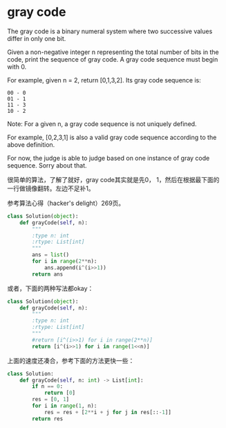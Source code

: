 # gray code

The gray code is a binary numeral system where two successive values differ in only one bit.

Given a non-negative integer n representing the total number of bits in the code, print the sequence of gray code. A gray code sequence must begin with 0.

For example, given n = 2, return [0,1,3,2]. Its gray code sequence is:

```
00 - 0
01 - 1
11 - 3
10 - 2
```
Note:
For a given n, a gray code sequence is not uniquely defined.

For example, [0,2,3,1] is also a valid gray code sequence according to the above definition.

For now, the judge is able to judge based on one instance of gray code sequence. Sorry about that.

很简单的算法，了解了就好，gray code其实就是先0， 1，然后在根据最下面的一行做镜像翻转。左边不足补1。

参考算法心得（hacker's delight）269页。
```python
class Solution(object):
    def grayCode(self, n):
        """
        :type n: int
        :rtype: List[int]
        """
        ans = list()
        for i in range(2**n):
            ans.append(i^(i>>1))
        return ans
```
或者，下面的两种写法都okay：

```python
class Solution(object):
    def grayCode(self, n):
        """
        :type n: int
        :rtype: List[int]
        """
        #return [i^(i>>1) for i in range(2**n)]
        return [i^(i>>1) for i in range(1<<n)]
```

上面的速度还凑合，参考下面的方法更快一些：
```python
class Solution:
    def grayCode(self, n: int) -> List[int]:
        if n == 0:
            return [0]
        res = [0, 1]
        for i in range(1, n):
            res = res + [2**i + j for j in res[::-1]]
        return res
```
